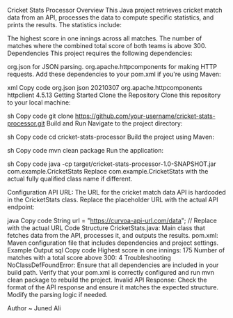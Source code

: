 Cricket Stats Processor
Overview
This Java project retrieves cricket match data from an API, processes the data to compute specific statistics, and prints the results. The statistics include:

The highest score in one innings across all matches.
The number of matches where the combined total score of both teams is above 300.
Dependencies
This project requires the following dependencies:

org.json for JSON parsing.
org.apache.httpcomponents for making HTTP requests.
Add these dependencies to your pom.xml if you're using Maven:

xml
Copy code
<dependency>
    <groupId>org.json</groupId>
    <artifactId>json</artifactId>
    <version>20210307</version>
</dependency>
<dependency>
    <groupId>org.apache.httpcomponents</groupId>
    <artifactId>httpclient</artifactId>
    <version>4.5.13</version>
</dependency>
Getting Started
Clone the Repository
Clone this repository to your local machine:

sh
Copy code
git clone https://github.com/your-username/cricket-stats-processor.git
Build and Run
Navigate to the project directory:

sh
Copy code
cd cricket-stats-processor
Build the project using Maven:

sh
Copy code
mvn clean package
Run the application:

sh
Copy code
java -cp target/cricket-stats-processor-1.0-SNAPSHOT.jar com.example.CricketStats
Replace com.example.CricketStats with the actual fully qualified class name if different.

Configuration
API URL: The URL for the cricket match data API is hardcoded in the CricketStats class. Replace the placeholder URL with the actual API endpoint:

java
Copy code
String url = "https://curvoa-api-url.com/data";  // Replace with the actual URL
Code Structure
CricketStats.java: Main class that fetches data from the API, processes it, and outputs the results.
pom.xml: Maven configuration file that includes dependencies and project settings.
Example Output
sql
Copy code
Highest score in one innings: 175
Number of matches with a total score above 300: 4
Troubleshooting
NoClassDefFoundError: Ensure that all dependencies are included in your build path. Verify that your pom.xml is correctly configured and run mvn clean package to rebuild the project.
Invalid API Response: Check the format of the API response and ensure it matches the expected structure. Modify the parsing logic if needed.


Author ~ Juned Ali
